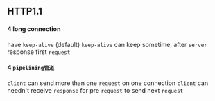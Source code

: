 ##  HTTP1.1
#### 4   long connection
have `keep-alive` (default)
`keep-alive` can keep sometime, after `server` response first `request` 

#### 4   `pipelining管道` 
`client` can send more than one `request` on one connection
`client` can needn't receive `response` for pre `request` to send next `request` 


